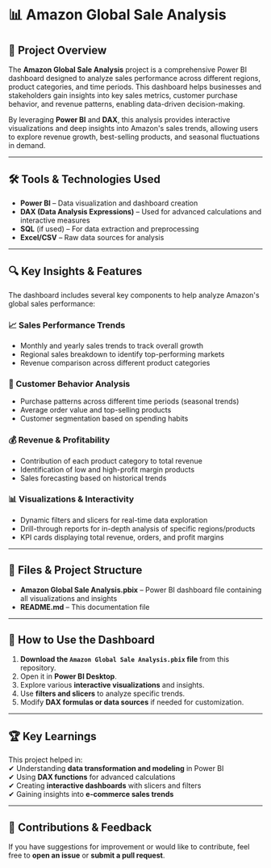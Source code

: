 # 📊 Amazon Global Sale Analysis  

## 📌 Project Overview  
The **Amazon Global Sale Analysis** project is a comprehensive Power BI dashboard designed to analyze sales performance across different regions, product categories, and time periods. This dashboard helps businesses and stakeholders gain insights into key sales metrics, customer purchase behavior, and revenue patterns, enabling data-driven decision-making.  

By leveraging **Power BI** and **DAX**, this analysis provides interactive visualizations and deep insights into Amazon's sales trends, allowing users to explore revenue growth, best-selling products, and seasonal fluctuations in demand.  

---

## 🛠️ Tools & Technologies Used  
- **Power BI** – Data visualization and dashboard creation  
- **DAX (Data Analysis Expressions)** – Used for advanced calculations and interactive measures  
- **SQL** (if used) – For data extraction and preprocessing  
- **Excel/CSV** – Raw data sources for analysis  

---

## 🔍 Key Insights & Features  
The dashboard includes several key components to help analyze Amazon's global sales performance:  

### 📈 Sales Performance Trends  
- Monthly and yearly sales trends to track overall growth  
- Regional sales breakdown to identify top-performing markets  
- Revenue comparison across different product categories  

### 🛒 Customer Behavior Analysis  
- Purchase patterns across different time periods (seasonal trends)  
- Average order value and top-selling products  
- Customer segmentation based on spending habits  

### 💰 Revenue & Profitability  
- Contribution of each product category to total revenue  
- Identification of low and high-profit margin products  
- Sales forecasting based on historical trends  

### 📊 Visualizations & Interactivity  
- Dynamic filters and slicers for real-time data exploration  
- Drill-through reports for in-depth analysis of specific regions/products  
- KPI cards displaying total revenue, orders, and profit margins  

---

## 📂 Files & Project Structure  
- **Amazon Global Sale Analysis.pbix** – Power BI dashboard file containing all visualizations and insights    
- **README.md** – This documentation file  

---

## 🚀 How to Use the Dashboard  
1. **Download the `Amazon Global Sale Analysis.pbix` file** from this repository.  
2. Open it in **Power BI Desktop**.  
3. Explore various **interactive visualizations** and insights.  
4. Use **filters and slicers** to analyze specific trends.  
5. Modify **DAX formulas or data sources** if needed for customization.  

---

## 🏆 Key Learnings  
This project helped in:  
✔ Understanding **data transformation and modeling** in Power BI  
✔ Using **DAX functions** for advanced calculations  
✔ Creating **interactive dashboards** with slicers and filters  
✔ Gaining insights into **e-commerce sales trends**  

---

## 🤝 Contributions & Feedback  
If you have suggestions for improvement or would like to contribute, feel free to **open an issue** or **submit a pull request**.  
